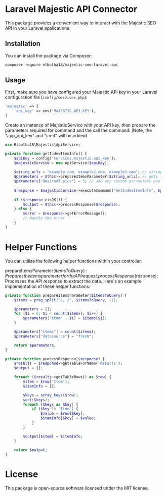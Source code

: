 # Laravel Majestic API Connector

This package provides a convenient way to interact with the Majestic SEO API in your Laravel applications.

## Installation

You can install the package via Composer:

```bash
composer require elbotha18/majestic-seo-laravel-api
```

## Usage

First, make sure you have configured your Majestic API key in your Laravel configuration file (`config/services.php`):

```php
'majestic' => [
    'api_key' => env('MAJESTIC_API_KEY'),
]
```
Create an instance of MajesticService with your API key, then prepare the parameters required for command and the call the command:
(Note, the "app_api_key" and "cmd" will be added)
```php
use Elbotha18\Majestic\ApiService;

private function getIndexItemInfo() {
    $apiKey = config('services.majestic.api_key');
    $majesticService = new ApiService($apiKey);
    
    $string_urls = "example.com, example2.com, example3.com"; // string format urls
    $parameters = $this->prepareItemsParameter($string_urls); // gets items count and structures each item
    $parameters["DesiredTopics"] = 5; // add any custom parameters you would like to set
    
    $response = $majesticService->executeCommand("GetIndexItemInfo", $parameters); // execute command
    
    if ($response->isOK()) {
        $output = $this->processResponse($response);
    } else {
        $error = $response->getErrorMessage();
        // Handle the error
    }
}

```
# Helper Functions
You can utilize the following helper functions within your controller:

prepareItemsParameter($itemsToQuery): Prepares the items parameter for the API request.
processResponse($response): Processes the API response to extract the data.
Here's an example implementation of these helper functions:
```php
private function prepareItemsParameter($itemsToQuery) {
    $items = preg_split("/, /", $itemsToQuery, -1);

    $parameters = [];
    for ($i = 0; $i < count($items); $i++) {
        $parameters["item" . $i] = $items[$i];
    }

    $parameters["items"] = count($items);
    $parameters["datasource"] = "fresh";

    return $parameters;
}

private function processResponse($response) {
    $results = $response->getTableForName('Results');
    $output = [];

    foreach ($results->getTableRows() as $row) {
        $item = $row['Item'];
        $itemInfo = [];

        $keys = array_keys($row);
        sort($keys);
        foreach ($keys as $key) {
            if ($key != "Item") {
                $value = $row[$key];
                $itemInfo[$key] = $value;
            }
        }

        $output[$item] = $itemInfo;
    }

    return $output;
}
```

# License
This package is open-source software licensed under the MIT license.
